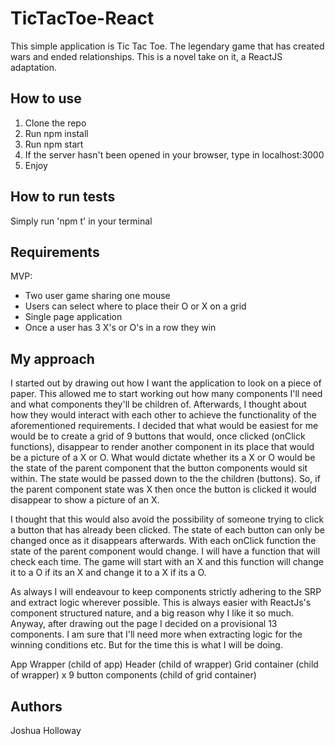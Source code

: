 # TicTacToe-React

This simple application is Tic Tac Toe. The legendary game that has created wars and ended relationships.
This is a novel take on it, a ReactJS adaptation. 


## How to use

1. Clone the repo
2. Run npm install
3. Run npm start
4. If the server hasn't been opened in your browser, type in localhost:3000
5. Enjoy


## How to run tests

Simply run 'npm t' in your terminal


## Requirements

MVP:

- Two user game sharing one mouse
- Users can select where to place their O or X on a grid
- Single page application
- Once a user has 3 X's or O's in a row they win


## My approach

I started out by drawing out how I want the application to look on a piece of paper. This
allowed me to start working out how many components I'll need and what components they'll
be children of. Afterwards, I thought about how they would interact with each other to 
achieve the functionality of the aforementioned requirements. I decided that what would be easiest
for me would be to create a grid of 9 buttons that would, once clicked (onClick functions), disappear
to render another component in its place that would be a picture of a X or O. What would dictate 
whether its a X or O would be the state of the parent component that the button components would sit
within. The state would be passed down to the the children (buttons). So, if the parent component 
state was X then once the button is clicked it would disappear to show a picture of an X. 

I thought that this would also avoid the possibility of someone trying to click a button that has already
been clicked. The state of each button can only be changed once as it disappears afterwards. With each
onClick function the state of the parent component would change. I will have a function that will
check each time. The game will start with an X and this function will change it to a O if its an X
and change it to a X if its a O.

As always I will endeavour to keep components strictly adhering to the SRP and extract logic wherever
possible. This is always easier with ReactJs's component structured nature, and a big reason why I like
it so much. Anyway, after drawing out the page I decided on a provisional 13 components. I am sure that
I'll need more when extracting logic for the winning conditions etc. But for the time this is what I will
be doing.

App
Wrapper (child of app)
Header (child of wrapper)
Grid container (child of wrapper)
x 9 button components (child of grid container)


## Authors

Joshua Holloway
